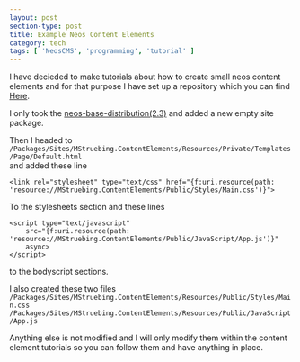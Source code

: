 ```yaml
---
layout: post
section-type: post
title: Example Neos Content Elements
category: tech
tags: [ 'NeosCMS', 'programming', 'tutorial' ]
---
```


I have decieded to make tutorials about how to create small neos content elements and for that purpose I have set up a repository
which you can find [Here](https://github.com/mstruebing/neos-content-elements).

I only took the [neos-base-distribution(2.3)](https://github.com/neos/neos-base-distribution) and added a new empty site package.

Then I headed to `/Packages/Sites/MStruebing.ContentElements/Resources/Private/Templates/Page/Default.html`  
and added these line  

```
<link rel="stylesheet" type="text/css" href="{f:uri.resource(path: 'resource://MStruebing.ContentElements/Public/Styles/Main.css')}">
```
To the stylesheets section and these lines

```
<script type="text/javascript"
    src="{f:uri.resource(path: 'resource://MStruebing.ContentElements/Public/JavaScript/App.js')}"
    async>
</script>
```

to the bodyscript sections.

I also created these two files  
`/Packages/Sites/MStruebing.ContentElements/Resources/Public/Styles/Main.css`  
`/Packages/Sites/MStruebing.ContentElements/Resources/Public/JavaScript/App.js`  

Anything else is not modified and I will only modify them within the content element tutorials so you can follow them and have anything in place.
